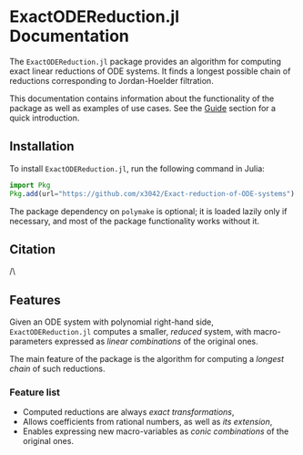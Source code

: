 # ExactODEReduction.jl Documentation

The `ExactODEReduction.jl` package provides an algorithm for computing exact linear reductions of ODE systems. It finds a longest possible chain of reductions corresponding to Jordan-Hoelder filtration.

This documentation contains information about the functionality of the package as well as examples of use cases. See the [Guide](@ref) section for a quick introduction.

## Installation

To install `ExactODEReduction.jl`, run the following command in Julia:

```julia
import Pkg
Pkg.add(url="https://github.com/x3042/Exact-reduction-of-ODE-systems")
```

The package dependency on `polymake` is optional; it is loaded lazily only if necessary, and most of the package functionality works without it.

## Citation

/\

## Features

Given an ODE system with polynomial right-hand side, `ExactODEReduction.jl` computes a smaller, *reduced* system, with macro-parameters expressed as *linear combinations* of the original ones. 

The main feature of the package is the algorithm for computing a *longest chain* of such reductions.

### Feature list

 - Computed reductions are always *exact transformations*,
 - Allows coefficients from rational numbers, as well as *its extension*,
 - Enables expressing new macro-variables as *conic combinations* of the original ones.


